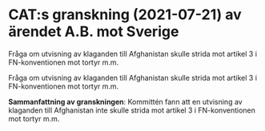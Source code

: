 # CAT:s granskning (2021-07-21) av ärendet A.B. mot Sverige

Fråga om utvisning av klaganden till Afghanistan skulle strida mot artikel 3 i FN-konventionen mot tortyr m.m.

Fråga om utvisning av klaganden till Afghanistan skulle strida mot artikel 3 i FN-konventionen mot tortyr m.m.

**Sammanfattning av granskningen**: Kommittén fann att en utvisning av klaganden till Afghanistan inte skulle strida mot artikel 3 i FN-konventionen mot tortyr m.m.
